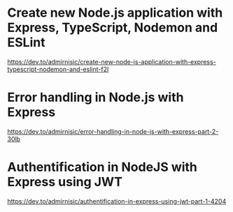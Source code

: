 # Create new Node.js application with Express, TypeScript, Nodemon and ESLint #

<https://dev.to/admirnisic/create-new-node-js-application-with-express-typescript-nodemon-and-eslint-f2l>

# Error handling in Node.js with Express #

<https://dev.to/admirnisic/error-handling-in-node-js-with-express-part-2-30lb>

# Authentification in NodeJS with Express using JWT #

<https://dev.to/admirnisic/authentification-in-express-using-jwt-part-1-4204>
